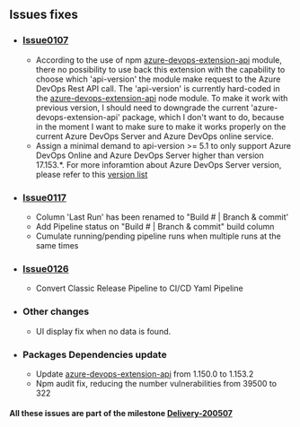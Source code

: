 ## Issues fixes

- ### [Issue0107](https://github.com/expertasolutions/VstsDashboard/issues/107)
  - According to the use of npm [azure-devops-extension-api](https://github.com/Microsoft/azure-devops-extension-api) module, there no possibility to use back this extension with the capability to choose which 'api-version' the module make request to the Azure DevOps Rest API call. The 'api-version' is currently hard-coded in the [azure-devops-extension-api](https://github.com/Microsoft/azure-devops-extension-api) node module. To make it work with previous version, I should need to downgrade the current 'azure-devops-extension-api' package, which I don't want to do, because in the moment I want to make sure to make it works properly on the current Azure DevOps Server and Azure DevOps online service.
  - Assign a minimal demand to api-version >= 5.1 to only support Azure DevOps Online and Azure DevOps Server higher than version 17.153.*. For more inforamtion about Azure DevOps Server version, please refer to this [version list](https://docs.microsoft.com/en-us/azure/devops/release-notes/features-timeline#server-build-numbers)

- ### [Issue0117](https://github.com/expertasolutions/VstsDashboard/issues/117)
  - Column 'Last Run' has been renamed to "Build # | Branch & commit'
  - Add Pipeline status on "Build # | Branch & commit" build column
  - Cumulate running/pending pipeline runs when multiple runs at the same times

- ### [Issue0126](https://github.com/expertasolutions/VstsDashboard/issues/126)
  - Convert Classic Release Pipeline to CI/CD Yaml Pipeline

- ### Other changes
  - UI display fix when no data is found.

- ### Packages Dependencies update
  - Update [azure-devops-extension-api](https://github.com/Microsoft/azure-devops-extension-api) from 1.150.0 to 1.153.2
  - Npm audit fix, reducing the number vulnerabilities from 39500 to 322

#### All these issues are part of the milestone [Delivery-200507](https://github.com/expertasolutions/VstsDashboard/milestone/3)